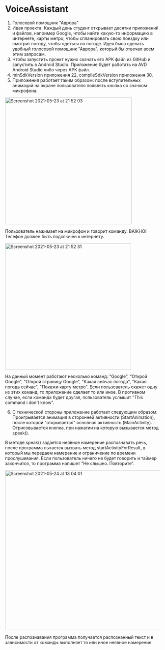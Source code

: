 # VoiceAssistant
1. Голосовой помощник "Аврора"
2. Идея проекта: Каждый день студент открывает десятки приложений и файлов, например Google, чтобы найти какую-то информацию в интернете, карты метро, чтобы спланировать свою поездку или смотрит погоду, чтобы одеться по погоде. Идея была сделать удобный голосовой помощник "Аврора", который бы отвечал всем этим запросам.
3. Чтобы запустить проект нужно скачать его APK файл из GitHub и запустить в Android Studio. Приложение будет работать на AVD Android Studio либо через APK файл.
4. minSdkVersion приложения 22, compileSdkVersion приложения 30.
5. Приложения работает таким образом: после вступительных анимаций на экране пользователя появлять кнопка со значком микрофона. 
<img width="412" alt="Screenshot 2021-05-23 at 21 52 03" src="https://user-images.githubusercontent.com/43888378/119273939-f246e680-bc15-11eb-85c5-991508027eb0.png">

Пользователь нажимает на микрофон и говорит команду. ВАЖНО! Телефон должен быть подключен к интернету. 

<img width="410" alt="Screenshot 2021-05-23 at 21 52 31" src="https://user-images.githubusercontent.com/43888378/119273977-36d28200-bc16-11eb-88ed-3248178e837f.png">

На данный момент работают несколько команд: "Google", "Открой Google", "Открой страницу Google", "Какая сейчас погода", "Какая погода сейчас", "Покажи карту метро". Если пользователь скажет одну из этих команд, то приложение сделает то или иное. В противном случае, если команда будет другая, пользователь услышит "This command i don't know".

6. С технической стороны приложение работает следующим образом: Проигрывается анимация в сторонней активности (StartAnimation), после которой "открывается" основная активность (MainActivity). Отрисовывается кнопка, при нажатии на которую вызывается метод speak(). 

В методе speak() задается неявное намерение распознавать речь, после программа пытается вызвать метод startActivityForResult, в который мы передаем намерение и ограничение по времени прослушивания. Если пользователь ничего не будет говорить и таймер закончится, то программа напишет "Не слышно. Повторите".

<img width="520" alt="Screenshot 2021-05-24 at 13 04 01" src="https://user-images.githubusercontent.com/43888378/119332057-c288f480-bc90-11eb-811a-758789dc17a6.png">

После распознавания программа получается распознанный текст и в зависимости от команды выполняет то или иное неявное намерение.
